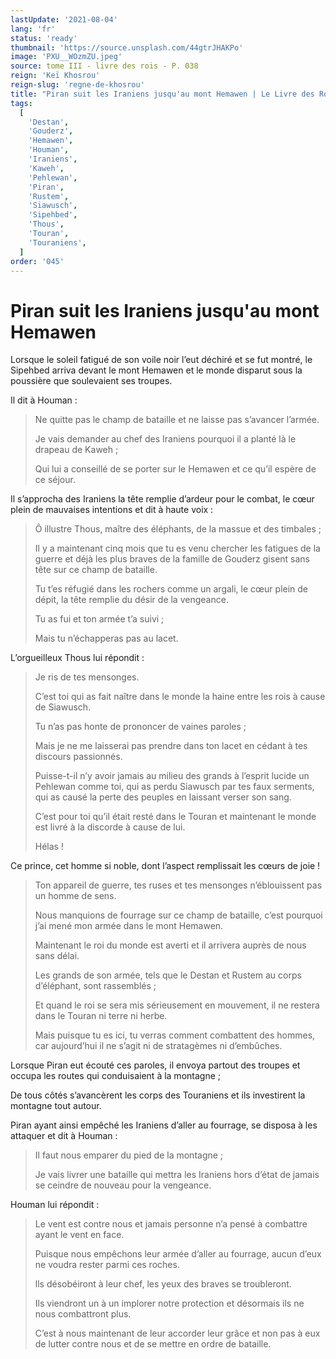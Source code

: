 ```yaml
---
lastUpdate: '2021-08-04'
lang: 'fr'
status: 'ready'
thumbnail: 'https://source.unsplash.com/44gtrJHAKPo'
image: 'PXU__WOzmZU.jpeg'
source: tome III - livre des rois - P. 038
reign: 'Keï Khosrou'
reign-slug: 'regne-de-khosrou'
title: "Piran suit les Iraniens jusqu'au mont Hemawen | Le Livre des Rois | Shâhnâmeh"
tags:
  [
    'Destan',
    'Gouderz',
    'Hemawen',
    'Houman',
    'Iraniens',
    'Kaweh',
    'Pehlewan',
    'Piran',
    'Rustem',
    'Siawusch',
    'Sipehbed',
    'Thous',
    'Touran',
    'Touraniens',
  ]
order: '045'
---
```


<!-- LTeX: language=fr -->

# Piran suit les Iraniens jusqu'au mont Hemawen

Lorsque le soleil fatigué de son voile noir l’eut déchiré et se fut montré, le Sipehbed arriva devant le mont Hemawen et le monde disparut sous la poussière que soulevaient ses troupes.

Il dit à Houman :

> Ne quitte pas le champ de bataille et ne laisse pas s’avancer l’armée.
>
> Je vais demander au chef des Iraniens pourquoi il a planté là le drapeau de Kaweh ;
>
> Qui lui a conseillé de se porter sur le Hemawen et ce qu’il espère de ce séjour.

Il s’approcha des Iraniens la tête remplie d’ardeur pour le combat, le cœur plein de mauvaises intentions et dit à haute voix :

> Ô illustre Thous, maître des éléphants, de la massue et des timbales ;
>
> Il y a maintenant cinq mois que tu es venu chercher les fatigues de la guerre et déjà les plus braves de la famille de Gouderz gisent sans tête sur ce champ de bataille.
>
> Tu t’es réfugié dans les rochers comme un argali, le cœur plein de dépit, la tête remplie du désir de la vengeance.
>
> Tu as fui et ton armée t’a suivi ;
>
> Mais tu n’échapperas pas au lacet.

L’orgueilleux Thous lui répondit :

> Je ris de tes mensonges.
>
> C’est toi qui as fait naître dans le monde la haine entre les rois à cause de Siawusch.
>
> Tu n’as pas honte de prononcer de vaines paroles ;
>
> Mais je ne me laisserai pas prendre dans ton lacet en cédant à tes discours passionnés.
>
> Puisse-t-il n’y avoir jamais au milieu des grands à l’esprit lucide un Pehlewan comme toi, qui as perdu Siawusch par tes faux serments, qui as causé la perte des peuples en laissant verser son sang.
>
> C’est pour toi qu’il était resté dans le Touran et maintenant le monde est livré à la discorde à cause de lui.
>
> Hélas !

Ce prince, cet homme si noble, dont l’aspect remplissait les cœurs de joie !
>
> Ton appareil de guerre, tes ruses et tes mensonges n’éblouissent pas un homme de sens.
>
> Nous manquions de fourrage sur ce champ de bataille, c’est pourquoi j’ai mené mon armée dans le mont Hemawen.
>
> Maintenant le roi du monde est averti et il arrivera auprès de nous sans délai.
>
> Les grands de son armée, tels que le Destan et Rustem au corps d’éléphant, sont rassemblés ;
>
> Et quand le roi se sera mis sérieusement en mouvement, il ne restera dans le Touran ni terre ni herbe.
>
> Mais puisque tu es ici, tu verras comment combattent des hommes, car aujourd’hui il ne s’agit ni de stratagèmes ni d’embûches.

Lorsque Piran eut écouté ces paroles, il envoya partout des troupes et occupa les routes qui conduisaient à la montagne ;

De tous côtés s’avancèrent les corps des Touraniens et ils investirent la montagne tout autour.

Piran ayant ainsi empêché les Iraniens d’aller au fourrage, se disposa à les attaquer et dit à Houman :

> Il faut nous emparer du pied de la montagne ;
>
> Je vais livrer une bataille qui mettra les Iraniens hors d’état de jamais se ceindre de nouveau pour la vengeance.

Houman lui répondit :

> Le vent est contre nous et jamais personne n’a pensé à combattre ayant le vent en face.
>
> Puisque nous empêchons leur armée d’aller au fourrage, aucun d’eux ne voudra rester parmi ces roches.
>
> lls désobéiront à leur chef, les yeux des braves se troubleront.
>
> Ils viendront un à un implorer notre protection et désormais ils ne nous combattront plus.
>
> C’est à nous maintenant de leur accorder leur grâce et non pas à eux de lutter contre nous et de se mettre en ordre de bataille.
